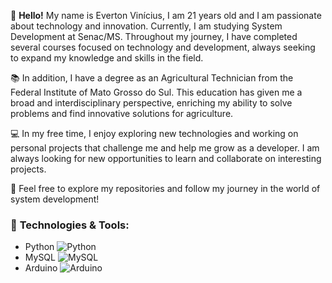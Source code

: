 👋 **Hello!** My name is Everton Vinícius, I am 21 years old and I am passionate about technology and innovation. Currently, I am studying System Development at Senac/MS. Throughout my journey, I have completed several courses focused on technology and development, always seeking to expand my knowledge and skills in the field.

📚 In addition, I have a degree as an Agricultural Technician from the Federal Institute of Mato Grosso do Sul. This education has given me a broad and interdisciplinary perspective, enriching my ability to solve problems and find innovative solutions for agriculture.

💻 In my free time, I enjoy exploring new technologies and working on personal projects that challenge me and help me grow as a developer. I am always looking for new opportunities to learn and collaborate on interesting projects.

🔗 Feel free to explore my repositories and follow my journey in the world of system development!

### 🔧 **Technologies & Tools:**
- Python ![Python](https://img.shields.io/badge/Python-3776AB?style=for-the-badge&logo=python&logoColor=white)
- MySQL ![MySQL](https://img.shields.io/badge/MySQL-4479A1?style=for-the-badge&logo=mysql&logoColor=white)
- Arduino ![Arduino](https://img.shields.io/badge/Arduino-00979D?style=for-the-badge&logo=arduino&logoColor=white)


<!--
**EdyVinicius/EdyVinicius** is a ✨ _special_ ✨ repository because its `README.md` (this file) appears on your GitHub profile.

Here are some ideas to get you started:

- 🔭 I’m currently working on ...
- 🌱 I’m currently learning ...
- 👯 I’m looking to collaborate on ...
- 🤔 I’m looking for help with ...
- 💬 Ask me about ...
- 📫 How to reach me: ...
- 😄 Pronouns: ...
- ⚡ Fun fact: ...
-->
